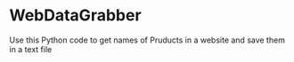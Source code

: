 # WebDataGrabber
Use this Python code to get names of Pruducts in a website and save them in a text file
